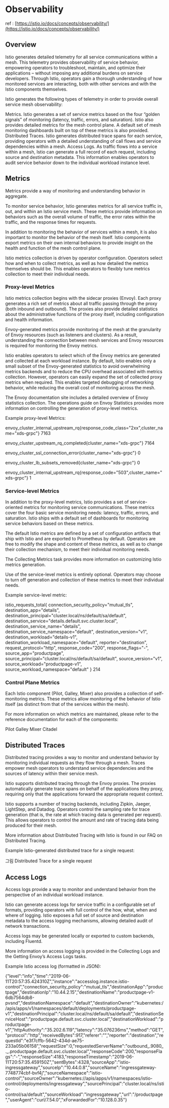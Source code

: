 # Observability

ref : [https://istio.io/docs/concepts/observability/](https://istio.io/docs/concepts/observability/)

## Overview

Istio generates detailed telemetry for all service communications within a mesh. This telemetry provides observability of service behavior, empowering operators to troubleshoot, maintain, and optimize their applications – without imposing any additional burdens on service developers. Through Istio, operators gain a thorough understanding of how monitored services are interacting, both with other services and with the Istio components themselves.

Istio generates the following types of telemetry in order to provide overall service mesh observability:

Metrics. Istio generates a set of service metrics based on the four “golden signals” of monitoring \(latency, traffic, errors, and saturation\). Istio also provides detailed metrics for the mesh control plane. A default set of mesh monitoring dashboards built on top of these metrics is also provided. Distributed Traces. Istio generates distributed trace spans for each service, providing operators with a detailed understanding of call flows and service dependencies within a mesh. Access Logs. As traffic flows into a service within a mesh, Istio can generate a full record of each request, including source and destination metadata. This information enables operators to audit service behavior down to the individual workload instance level.

## Metrics

Metrics provide a way of monitoring and understanding behavior in aggregate.

To monitor service behavior, Istio generates metrics for all service traffic in, out, and within an Istio service mesh. These metrics provide information on behaviors such as the overall volume of traffic, the error rates within the traffic, and the response times for requests.

In addition to monitoring the behavior of services within a mesh, it is also important to monitor the behavior of the mesh itself. Istio components export metrics on their own internal behaviors to provide insight on the health and function of the mesh control plane.

Istio metrics collection is driven by operator configuration. Operators select how and when to collect metrics, as well as how detailed the metrics themselves should be. This enables operators to flexibly tune metrics collection to meet their individual needs.

### Proxy-level Metrics

Istio metrics collection begins with the sidecar proxies \(Envoy\). Each proxy generates a rich set of metrics about all traffic passing through the proxy \(both inbound and outbound\). The proxies also provide detailed statistics about the administrative functions of the proxy itself, including configuration and health information.

Envoy-generated metrics provide monitoring of the mesh at the granularity of Envoy resources \(such as listeners and clusters\). As a result, understanding the connection between mesh services and Envoy resources is required for monitoring the Envoy metrics.

Istio enables operators to select which of the Envoy metrics are generated and collected at each workload instance. By default, Istio enables only a small subset of the Envoy-generated statistics to avoid overwhelming metrics backends and to reduce the CPU overhead associated with metrics collection. However, operators can easily expand the set of collected proxy metrics when required. This enables targeted debugging of networking behavior, while reducing the overall cost of monitoring across the mesh.

The Envoy documentation site includes a detailed overview of Envoy statistics collection. The operations guide on Envoy Statistics provides more information on controlling the generation of proxy-level metrics.

Example proxy-level Metrics:

envoy\_cluster\_internal\_upstream\_rq{response\_code\_class="2xx",cluster\_name="xds-grpc"} 7163

envoy\_cluster\_upstream\_rq\_completed{cluster\_name="xds-grpc"} 7164

envoy\_cluster\_ssl\_connection\_error{cluster\_name="xds-grpc"} 0

envoy\_cluster\_lb\_subsets\_removed{cluster\_name="xds-grpc"} 0

envoy\_cluster\_internal\_upstream\_rq{response\_code="503",cluster\_name="xds-grpc"} 1

### Service-level Metrics

In addition to the proxy-level metrics, Istio provides a set of service-oriented metrics for monitoring service communications. These metrics cover the four basic service monitoring needs: latency, traffic, errors, and saturation. Istio ships with a default set of dashboards for monitoring service behaviors based on these metrics.

The default Istio metrics are defined by a set of configuration artifacts that ship with Istio and are exported to Prometheus by default. Operators are free to modify the shape and content of these metrics, as well as to change their collection mechanism, to meet their individual monitoring needs.

The Collecting Metrics task provides more information on customizing Istio metrics generation.

Use of the service-level metrics is entirely optional. Operators may choose to turn off generation and collection of these metrics to meet their individual needs.

Example service-level metric:

istio\_requests\_total{ connection\_security\_policy="mutual\_tls", destination\_app="details", destination\_principal="cluster.local/ns/default/sa/default", destination\_service="details.default.svc.cluster.local", destination\_service\_name="details", destination\_service\_namespace="default", destination\_version="v1", destination\_workload="details-v1", destination\_workload\_namespace="default", reporter="destination", request\_protocol="http", response\_code="200", response\_flags="-", source\_app="productpage", source\_principal="cluster.local/ns/default/sa/default", source\_version="v1", source\_workload="productpage-v1", source\_workload\_namespace="default" } 214

### Control Plane Metrics

Each Istio component \(Pilot, Galley, Mixer\) also provides a collection of self-monitoring metrics. These metrics allow monitoring of the behavior of Istio itself \(as distinct from that of the services within the mesh\).

For more information on which metrics are maintained, please refer to the reference documentation for each of the components:

Pilot Galley Mixer Citadel

## Distributed Traces

Distributed tracing provides a way to monitor and understand behavior by monitoring individual requests as they flow through a mesh. Traces empower mesh operators to understand service dependencies and the sources of latency within their service mesh.

Istio supports distributed tracing through the Envoy proxies. The proxies automatically generate trace spans on behalf of the applications they proxy, requiring only that the applications forward the appropriate request context.

Istio supports a number of tracing backends, including Zipkin, Jaeger, LightStep, and Datadog. Operators control the sampling rate for trace generation \(that is, the rate at which tracing data is generated per request\). This allows operators to control the amount and rate of tracing data being produced for their mesh.

More information about Distributed Tracing with Istio is found in our FAQ on Distributed Tracing.

Example Istio-generated distributed trace for a single request:

그림 Distributed Trace for a single request

## Access Logs

Access logs provide a way to monitor and understand behavior from the perspective of an individual workload instance.

Istio can generate access logs for service traffic in a configurable set of formats, providing operators with full control of the how, what, when and where of logging. Istio exposes a full set of source and destination metadata to the access logging mechanisms, allowing detailed audit of network transactions.

Access logs may be generated locally or exported to custom backends, including Fluentd.

More information on access logging is provided in the Collecting Logs and the Getting Envoy’s Access Logs tasks.

Example Istio access log \(formatted in JSON\):

{"level":"info","time":"2019-06-11T20:57:35.424310Z","instance":"accesslog.instance.istio-control","connection_security\_policy":"mutual\_tls","destinationApp":"productpage","destinationIp":"10.44.2.15","destinationName":"productpage-v1-6db7564db8-pvsnd","destinationNamespace":"default","destinationOwner":"kubernetes://apis/apps/v1/namespaces/default/deployments/productpage-v1","destinationPrincipal":"cluster.local/ns/default/sa/default","destinationServiceHost":"productpage.default.svc.cluster.local","destinationWorkload":"productpage-v1","httpAuthority":"35.202.6.119","latency":"35.076236ms","method":"GET","protocol":"http","receivedBytes":917,"referer":"","reporter":"destination","requestId":"e3f7cffb-5642-434d-ae75-233a05b06158","requestSize":0,"requestedServerName":"outbound_.9080_._.productpage.default.svc.cluster.local","responseCode":200,"responseFlags":"-","responseSize":4183,"responseTimestamp":"2019-06-11T20:57:35.459150Z","sentBytes":4328,"sourceApp":"istio-ingressgateway","sourceIp":"10.44.0.8","sourceName":"ingressgateway-7748774cbf-bvf4j","sourceNamespace":"istio-control","sourceOwner":"kubernetes://apis/apps/v1/namespaces/istio-control/deployments/ingressgateway","sourcePrincipal":"cluster.local/ns/istio-control/sa/default","sourceWorkload":"ingressgateway","url":"/productpage","userAgent":"curl/7.54.0","xForwardedFor":"10.128.0.35"}

